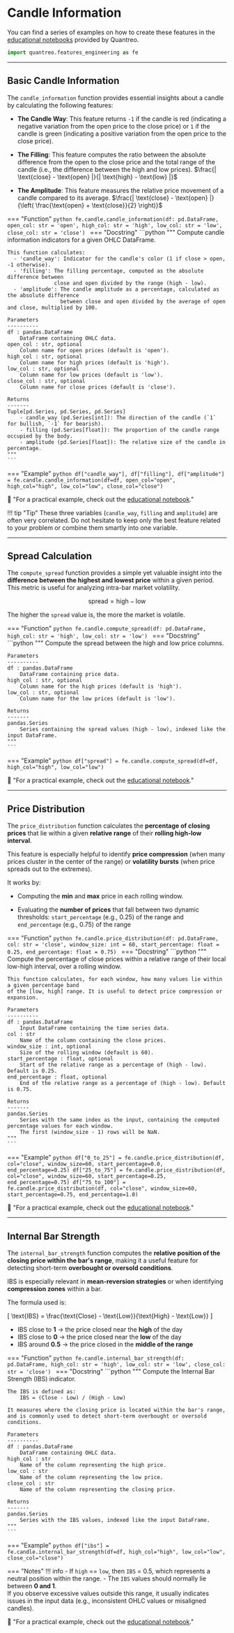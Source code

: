 # **Candle Information**
You can find a series of examples on how to create these features in the [educational notebooks](/../tutorials/features-engineering-candle) provided by Quantreo.


``` py
import quantreo.features_engineering as fe
```

---

## **Basic Candle Information**

The `candle_information` function provides essential insights about a candle by calculating the following features:

- **The Candle Way**: This feature returns `-1` if the candle is red (indicating a negative variation from the open price to the close price) or `1` if the candle is green (indicating a positive variation from the open price to the close price).

- **The Filling**: This feature computes the ratio between the absolute difference from the open to the close price and the total range of the candle (i.e., the difference between the high and low prices). $\frac{| \text{close} - \text{open} |}{| \text{high} - \text{low} |}$

- **The Amplitude**: This feature measures the relative price movement of a candle compared to its average. $\frac{| \text{close} - \text{open} |}{\left( \frac{\text{open} + \text{close}}{2} \right)}$

=== "Function"
    ```python
    fe.candle.candle_information(df: pd.DataFrame, open_col: str = 'open', high_col: str = 'high',
                           low_col: str = 'low', close_col: str = 'close')
    ```
=== "Docstring"
    ```python
    """
    Compute candle information indicators for a given OHLC DataFrame.
    
    This function calculates:
      - 'candle_way': Indicator for the candle's color (1 if close > open, -1 otherwise).
      - 'filling': The filling percentage, computed as the absolute difference between
                   close and open divided by the range (high - low).
      - 'amplitude': The candle amplitude as a percentage, calculated as the absolute difference
                     between close and open divided by the average of open and close, multiplied by 100.
    
    Parameters
    ----------
    df : pandas.DataFrame
        DataFrame containing OHLC data.
    open_col : str, optional
        Column name for open prices (default is 'open').
    high_col : str, optional
        Column name for high prices (default is 'high').
    low_col : str, optional
        Column name for low prices (default is 'low').
    close_col : str, optional
        Column name for close prices (default is 'close').
    
    Returns
    -------
    Tuple[pd.Series, pd.Series, pd.Series]
        - candle_way (pd.Series[int]): The direction of the candle (`1` for bullish, `-1` for bearish).
        - filling (pd.Series[float]): The proportion of the candle range occupied by the body.
        - amplitude (pd.Series[float]): The relative size of the candle in percentage.
    """
    ```
=== "Example"
    ```python
    df["candle_way"], df["filling"], df["amplitude"] = fe.candle.candle_information(df=df, open_col="open",
    high_col="high", low_col="low", close_col="close")
    ```

📢 "For a practical example, check out the [educational notebook](/../tutorials/features-engineering-candle/#basic-candle-information)."

!!! tip "Tip"
    These three variables (`candle_way`, `filling` and `amplitude`) are often very correlated. Do not hesitate to keep only the best feature related to your problem or combine them smartly into one variable.


---

## **Spread Calculation**

The `compute_spread` function provides a simple yet valuable insight into the **difference between the highest and lowest price** within a given period. This metric is useful for analyzing intra-bar market volatility.

  $$ \text{spread} = \text{high} - \text{low} $$

The higher the `spread` value is, the more the market is volatile.

=== "Function"
    ```python
    fe.candle.compute_spread(df: pd.DataFrame, high_col: str = 'high', low_col: str = 'low')
    ```
=== "Docstring"
    ```python
    """
    Compute the spread between the high and low price columns.

    Parameters
    ----------
    df : pandas.DataFrame
        DataFrame containing price data.
    high_col : str, optional
        Column name for the high prices (default is 'high').
    low_col : str, optional
        Column name for the low prices (default is 'low').

    Returns
    -------
    pandas.Series
        Series containing the spread values (high - low), indexed like the input DataFrame.
    """
    ```
=== "Example"
    ```python
    df["spread"] = fe.candle.compute_spread(df=df, high_col="high", low_col="low")
    ```

📢 "For a practical example, check out the [educational notebook](/../tutorials/features-engineering-candle/#spread)."

---

## **Price Distribution**

The `price_distribution` function calculates the **percentage of closing prices** that lie within a given **relative range** of their **rolling high-low interval**.

This feature is especially helpful to identify **price compression** (when many prices cluster in the center of the range) or **volatility bursts** (when price spreads out to the extremes).

It works by:

- Computing the **min** and **max** price in each rolling window.

- Evaluating the **number of prices** that fall between two dynamic thresholds: `start_percentage` (e.g., 0.25) of the range and `end_percentage` (e.g., 0.75) of the range


=== "Function"
    ```python
    fe.candle.price_distribution(df: pd.DataFrame, col: str = 'close', window_size: int = 60,
                                 start_percentage: float = 0.25, end_percentage: float = 0.75)
    ```
=== "Docstring"
    ```python
    """
    Compute the percentage of close prices within a relative range of their local low-high interval,
    over a rolling window.

    This function calculates, for each window, how many values lie within a given percentage band
    of the [low, high] range. It is useful to detect price compression or expansion.

    Parameters
    ----------
    df : pandas.DataFrame
        Input DataFrame containing the time series data.
    col : str
        Name of the column containing the close prices.
    window_size : int, optional
        Size of the rolling window (default is 60).
    start_percentage : float, optional
        Start of the relative range as a percentage of (high - low). Default is 0.25.
    end_percentage : float, optional
        End of the relative range as a percentage of (high - low). Default is 0.75.

    Returns
    -------
    pandas.Series
        Series with the same index as the input, containing the computed percentage values for each window.
        The first (window_size - 1) rows will be NaN.
    """
    ```
=== "Example"
    ```python
    df["0_to_25"] = fe.candle.price_distribution(df, col="close", window_size=60,
                                                 start_percentage=0.0, end_percentage=0.25)
    df["25_to_75"] = fe.candle.price_distribution(df, col="close", window_size=60,
                                                  start_percentage=0.25, end_percentage=0.75)
    df["75_to_100"] = fe.candle.price_distribution(df, col="close", window_size=60,
                                                   start_percentage=0.75, end_percentage=1.0)
    ```


📢 "For a practical example, check out the [educational notebook](/../tutorials/features-engineering-candle/#price-distribution)."

---
## **Internal Bar Strength**

The `internal_bar_strength` function computes the **relative position of the closing price within the bar's range**, making it a useful feature for detecting short-term **overbought or oversold conditions**.

IBS is especially relevant in **mean-reversion strategies** or when identifying **compression zones** within a bar.

The formula used is:

\[
\text{IBS} = \frac{\text{Close} - \text{Low}}{\text{High} - \text{Low}}
\]

- IBS close to **1** → the price closed near the **high** of the day  
- IBS close to **0** → the price closed near the **low** of the day  
- IBS around **0.5** → the price closed in the **middle of the range**


=== "Function"
    ```python
    fe.candle.internal_bar_strength(df: pd.DataFrame, high_col: str = 'high',
                                    low_col: str = 'low', close_col: str = 'close')
    ```
=== "Docstring"
    ```python
    """
    Compute the Internal Bar Strength (IBS) indicator.

    The IBS is defined as:
        IBS = (Close - Low) / (High - Low)

    It measures where the closing price is located within the bar's range,
    and is commonly used to detect short-term overbought or oversold conditions.

    Parameters
    ----------
    df : pandas.DataFrame
        DataFrame containing OHLC data.
    high_col : str
        Name of the column representing the high price.
    low_col : str
        Name of the column representing the low price.
    close_col : str
        Name of the column representing the closing price.

    Returns
    -------
    pandas.Series
        Series with the IBS values, indexed like the input DataFrame.
    """
    ```
=== "Example"
    ```python
    df["ibs"] = fe.candle.internal_bar_strength(df=df, high_col="high", low_col="low", close_col="close")
    ```

=== "Notes"
    !!! info
        - If `high` == `low`, then `IBS` = 0.5, which represents a neutral position within the range.
        - The `IBS` values should normally lie between **0 and 1**.  
          If you observe excessive values outside this range, it usually indicates issues in the input data (e.g., inconsistent OHLC values or misaligned candles).


📢 "For a practical example, check out the [educational notebook](/../tutorials/features-engineering-candle/#internal-bar-strength)."
